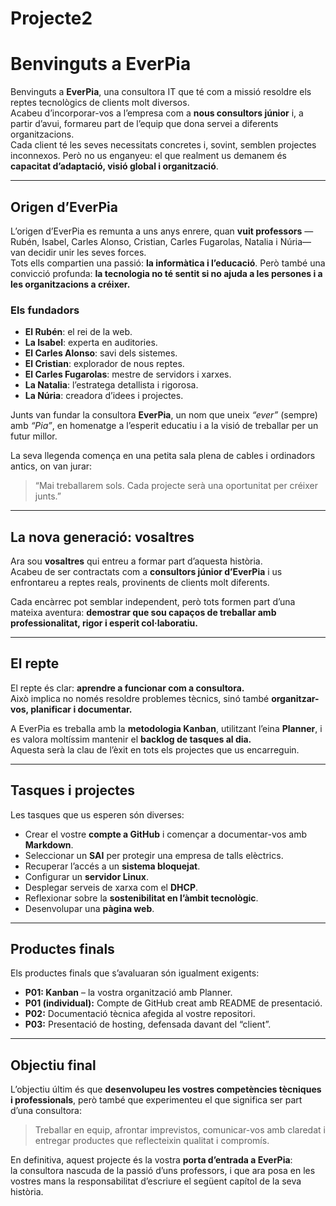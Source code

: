 # Projecte2

# Benvinguts a EverPia

Benvinguts a **EverPia**, una consultora IT que té com a missió resoldre els reptes tecnològics de clients molt diversos.  
Acabeu d’incorporar-vos a l’empresa com a **nous consultors júnior** i, a partir d’avui, formareu part de l’equip que dona servei a diferents organitzacions.  
Cada client té les seves necessitats concretes i, sovint, semblen projectes inconnexos. Però no us enganyeu: el que realment us demanem és **capacitat d’adaptació, visió global i organització**.

---

## Origen d’EverPia

L’origen d’EverPia es remunta a uns anys enrere, quan **vuit professors** —Rubén, Isabel, Carles Alonso, Cristian, Carles Fugarolas, Natalia i Núria— van decidir unir les seves forces.  
Tots ells compartien una passió: **la informàtica i l’educació**. Però també una convicció profunda: **la tecnologia no té sentit si no ajuda a les persones i a les organitzacions a créixer.**

### Els fundadors

- **El Rubén**: el rei de la web.  
- **La Isabel**: experta en auditories.  
- **El Carles Alonso**: savi dels sistemes.  
- **El Cristian**: explorador de nous reptes.  
- **El Carles Fugarolas**: mestre de servidors i xarxes.  
- **La Natalia**: l’estratega detallista i rigorosa.  
- **La Núria**: creadora d’idees i projectes.

Junts van fundar la consultora **EverPia**, un nom que uneix *“ever”* (sempre) amb *“Pia”*, en homenatge a l’esperit educatiu i a la visió de treballar per un futur millor.

La seva llegenda comença en una petita sala plena de cables i ordinadors antics, on van jurar:

> “Mai treballarem sols. Cada projecte serà una oportunitat per créixer junts.”

---

## La nova generació: vosaltres

Ara sou **vosaltres** qui entreu a formar part d’aquesta història.  
Acabeu de ser contractats com a **consultors júnior d’EverPia** i us enfrontareu a reptes reals, provinents de clients molt diferents.  

Cada encàrrec pot semblar independent, però tots formen part d’una mateixa aventura: **demostrar que sou capaços de treballar amb professionalitat, rigor i esperit col·laboratiu.**

---

## El repte

El repte és clar: **aprendre a funcionar com a consultora.**  
Això implica no només resoldre problemes tècnics, sinó també **organitzar-vos, planificar i documentar.**

A EverPia es treballa amb la **metodologia Kanban**, utilitzant l’eina **Planner**, i es valora moltíssim mantenir el **backlog de tasques al dia.**  
Aquesta serà la clau de l’èxit en tots els projectes que us encarreguin.

---

## Tasques i projectes

Les tasques que us esperen són diverses:

- Crear el vostre **compte a GitHub** i començar a documentar-vos amb **Markdown**.  
- Seleccionar un **SAI** per protegir una empresa de talls elèctrics.  
- Recuperar l’accés a un **sistema bloquejat**.  
- Configurar un **servidor Linux**.  
- Desplegar serveis de xarxa com el **DHCP**.  
- Reflexionar sobre la **sostenibilitat en l’àmbit tecnològic**.  
- Desenvolupar una **pàgina web**.

---

## Productes finals

Els productes finals que s’avaluaran són igualment exigents:

- **P01: Kanban** – la vostra organització amb Planner.  
- **P01 (individual):** Compte de GitHub creat amb README de presentació.  
- **P02:** Documentació tècnica afegida al vostre repositori.  
- **P03:** Presentació de hosting, defensada davant del “client”.

---

## Objectiu final

L’objectiu últim és que **desenvolupeu les vostres competències tècniques i professionals**, però també que experimenteu el que significa ser part d’una consultora:

> Treballar en equip, afrontar imprevistos, comunicar-vos amb claredat i entregar productes que reflecteixin qualitat i compromís.

En definitiva, aquest projecte és la vostra **porta d’entrada a EverPia**:  
la consultora nascuda de la passió d’uns professors, i que ara posa en les vostres mans la responsabilitat d’escriure el següent capítol de la seva història.
